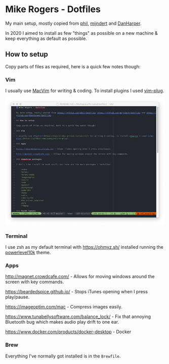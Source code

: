 # Mike Rogers - Dotfiles

My main setup, mostly copied from [phil](https://github.com/phil/dotfiles), [mijndert](https://github.com/mijndert/dotfiles) and [DanHarper](https://github.com/DanHarper/dotfiles).

In 2020 I aimed to install as few "things" as possible on a new machine & keep everything as default as possible. 

## How to setup

Copy parts of files as required, here is a quick few notes though:

### Vim

I usually use [MacVim](https://macvim-dev.github.io/macvim/) for writing & coding. To install plugins I used [vim-plug](https://github.com/junegunn/vim-plug).

![VIM Theme Preview](https://raw.githubusercontent.com/MikeRogers0/dotfiles/master/media/vim.png)

### Terminal

I use zsh as my default terminal with https://ohmyz.sh/ installed running the [powerlevel10k](https://github.com/romkatv/powerlevel10k) theme.

### Apps

http://magnet.crowdcafe.com/ - Allows for moving windows around the screen with key commands.

https://beardedspice.github.io/ - Stops iTunes opening when I press play/pause.

https://imageoptim.com/mac - Compress images easily.

https://www.tunabellysoftware.com/balance_lock/ - Fix that annoying Bluetooth bug which makes audio play drift to one ear.

https://www.docker.com/products/docker-desktop - Docker

### Brew

Everything I've normally got installed is in the `Brewfile`.
